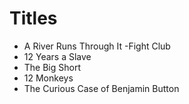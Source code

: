 # Titles

- A River Runs Through It
-Fight Club
- 12 Years a Slave
- The Big Short
- 12 Monkeys
- The Curious Case of Benjamin Button
